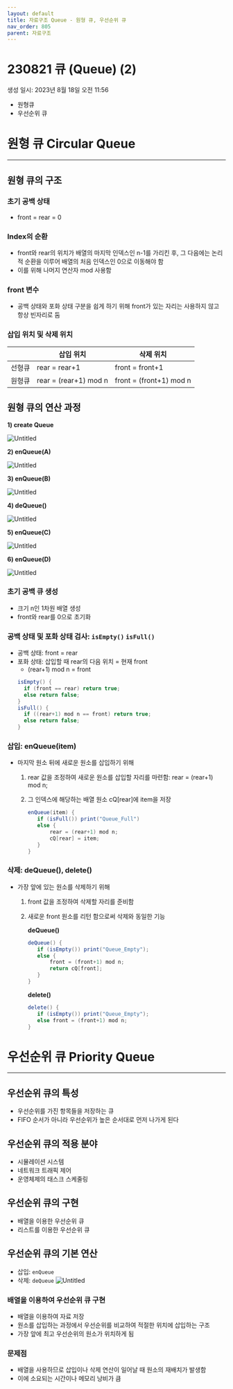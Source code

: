 ```yaml
---
layout: default
title: 자료구조 Queue - 원형 큐, 우선순위 큐
nav_order: 805
parent: 자료구조
---
```


# 230821 큐 (Queue) (2)

생성 일시: 2023년 8월 18일 오전 11:56

- 원형큐
- 우선순위 큐

# 원형 큐 Circular Queue

---

## 원형 큐의 구조

### 초기 공백 상태

- front = rear = 0

### Index의 순환

- front와 rear의 위치가 배열의 마지막 인덱스인 n-1를 가리킨 후, 그 다음에는 논리적 순환을 이루어 배열의 처음 인덱스인 0으로 이동해야 함
- 이를 위해 나머지 연산자 mod 사용함

### front 변수

- 공백 상태와 포화 상태 구분을 쉽게 하기 위해 front가 있는 자리는 사용하지 않고 항상 빈자리로 둠

### 삽입 위치 및 삭제 위치

|        | 삽입 위치             | 삭제 위치               |
| ------ | --------------------- | ----------------------- |
| 선형큐 | rear = rear+1         | front = front+1         |
| 원형큐 | rear = (rear+1) mod n | front = (front+1) mod n |

## 원형 큐의 연산 과정

**1) create Queue**

![Untitled](https://img1.daumcdn.net/thumb/R1280x0/?scode=mtistory2&fname=https%3A%2F%2Fblog.kakaocdn.net%2Fdn%2FlVQxG%2FbtstG47GBHd%2FQU02AghrvxS0ua80bviBa0%2Fimg.png)

**2) enQueue(A)**

![Untitled](https://img1.daumcdn.net/thumb/R1280x0/?scode=mtistory2&fname=https%3A%2F%2Fblog.kakaocdn.net%2Fdn%2FKyOeh%2FbtstG5r1m83%2F9Sh6kiBFI5DRhz8LZowZ3K%2Fimg.png)

**3) enQueue(B)**

![Untitled](https://img1.daumcdn.net/thumb/R1280x0/?scode=mtistory2&fname=https%3A%2F%2Fblog.kakaocdn.net%2Fdn%2FVekga%2Fbtstzmud8DM%2FKCzbmupEfMSzIS4RId7nUk%2Fimg.png)

**4) deQueue()**

![Untitled](https://img1.daumcdn.net/thumb/R1280x0/?scode=mtistory2&fname=https%3A%2F%2Fblog.kakaocdn.net%2Fdn%2Fdvy6VN%2FbtstKYTEpEI%2FgYiV3LhkY4WNv8KHQnMHy0%2Fimg.png)

**5) enQueue(C)**

![Untitled](https://img1.daumcdn.net/thumb/R1280x0/?scode=mtistory2&fname=https%3A%2F%2Fblog.kakaocdn.net%2Fdn%2FmgzKM%2FbtstyusCJ8m%2Fu3lMj5XZdGr1aVU1CzEmdk%2Fimg.png)

**6) enQueue(D)**

![Untitled](https://img1.daumcdn.net/thumb/R1280x0/?scode=mtistory2&fname=https%3A%2F%2Fblog.kakaocdn.net%2Fdn%2FbsttXJ%2FbtstzmHLz6a%2FPavTGdN0Sz4FLNSdOdzgL1%2Fimg.png)

### 초기 공백 큐 생성

- 크기 n인 1차원 배열 생성
- front와 rear를 0으로 초기화

### 공백 상태 및 포화 상태 검사: `isEmpty()` `isFull()`

- 공백 상태: front = rear
- 포화 상태: 삽입할 때 rear의 다음 위치 = 현재 front
  - (rear+1) mod n = front
  ```java
  isEmpty() {
  	if (front == rear) return true;
  	else return false;
  }
  isFull() {
  	if ((rear+1) mod n == front) return true;
  	else return false;
  }
  ```

### 삽입: enQueue(item)

- 마지막 원소 뒤에 새로운 원소를 삽입하기 위해

  1. rear 값을 조정하여 새로운 원소를 삽입할 자리를 마련함: rear = (rear+1) mod n;
  2. 그 인덱스에 해당하는 배열 원소 cQ[rear]에 item을 저장

     ```java
     enQueue(item) {
     	if (isFull()) print("Queue_Full")
     	else {
     		rear = (rear+1) mod n;
     		cQ[rear] = item;
     	}
     }
     ```

### 삭제: deQueue(), delete()

- 가장 앞에 있는 원소를 삭제하기 위해

  1. front 값을 조정하여 삭제할 자리를 준비함
  2. 새로운 front 원소를 리턴 함으로써 삭제와 동일한 기능

     **deQueue()**

     ```java
     deQueue() {
     	if (isEmpty()) print("Queue_Empty");
     	else {
     		front = (front+1) mod n;
     		return cQ[front];
     	}
     }
     ```

     **delete()**

     ```java
     delete() {
     	if (isEmpty()) print("Queue_Empty");
     	else front = (front+1) mod n;
     }
     ```

# 우선순위 큐 Priority Queue

---

## 우선순위 큐의 특성

- 우선순위를 가진 항목들을 저장하는 큐
- FIFO 순서가 아니라 우선순위가 높은 순서대로 먼저 나가게 된다

## 우선순위 큐의 적용 분야

- 시뮬레이션 시스템
- 네트워크 트래픽 제어
- 운영체제의 태스크 스케줄링

## 우선순위 큐의 구현

- 배열을 이용한 우선순위 큐
- 리스트를 이용한 우선순위 큐

## 우선순위 큐의 기본 연산

- 삽입: `enQueue`
- 삭제: `deQueue`
  ![Untitled](https://img1.daumcdn.net/thumb/R1280x0/?scode=mtistory2&fname=https%3A%2F%2Fblog.kakaocdn.net%2Fdn%2FbyN5Nn%2FbtstMgsYhP0%2FnVxR4UwOerLjXT42VyxJwk%2Fimg.png)

### 배열을 이용하여 우선순위 큐 구현

- 배열을 이용하여 자료 저장
- 원소를 삽입하는 과정에서 우선순위를 비교하여 적절한 위치에 삽입하는 구조
- 가장 앞에 최고 우선순위의 원소가 위치하게 됨

### 문제점

- 배열을 사용하므로 삽입이나 삭제 연산이 일어날 때 원소의 재배치가 발생함
- 이에 소요되는 시간이나 메모리 낭비가 큼
